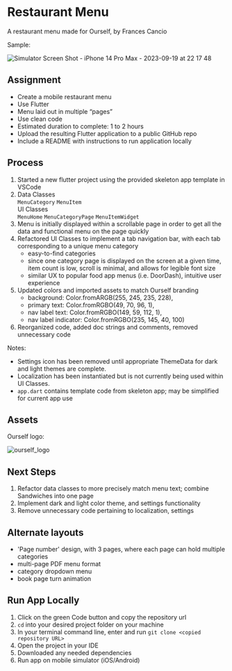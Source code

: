 # Restaurant Menu

A restaurant menu made for Ourself, by Frances Cancio

Sample:

![Simulator Screen Shot - iPhone 14 Pro Max - 2023-09-19 at 22 17 48](https://github.com/fcancio/restaurant-menu/assets/46465328/d1539509-1a42-42b9-8576-cbd6415b1798)





## Assignment

- Create a mobile restaurant menu
- Use Flutter
- Menu laid out in multiple “pages”
- Use clean code
- Estimated duration to complete: 1 to 2 hours
- Upload the resulting Flutter application to a public GitHub repo
- Include a README with instructions to run application locally

## Process

1. Started a new flutter project using the provided skeleton app template in VSCode
2. Data Classes <br />
       `MenuCategory` `MenuItem` <br />
   UI Classes <br />
       `MenuHome` `MenuCategoryPage` `MenuItemWidget`
3. Menu is initially displayed within a scrollable page in order to get all the data and functional menu on the page quickly
4. Refactored UI Classes to implement a tab navigation bar, with each tab corresponding to a unique menu category
     - easy-to-find categories
     - since one category page is displayed on the screen at a given time, item count is low, scroll is minimal, and allows for legible font size
     - similar UX to popular food app menus (i.e. DoorDash), intuitive user experience
6. Updated colors and imported assets to match Ourself branding <br />
     - background: Color.fromARGB(255, 245, 235, 228), <br />
     - primary text: Color.fromRGBO(49, 70, 96, 1), <br />
     - nav label text: Color.fromRGBO(149, 59, 112, 1), <br />
     - nav label indicator: Color.fromRGBO(235, 145, 40, 100) <br />
7. Reorganized code, added doc strings and comments, removed unnecessary code

Notes: 
- Settings icon has been removed until appropriate ThemeData for dark and light themes are complete.
- Localization has been instantiated but is not currently being used within UI Classes.
- `app.dart` contains template code from skeleton app; may be simplified for current app use
   

## Assets

Ourself logo:

![ourself_logo](https://github.com/fcancio/restaurant-menu/assets/46465328/8521aafe-333a-470a-beba-cab3ec895eb2)



## Next Steps
1. Refactor data classes to more precisely match menu text; combine Sandwiches into one page
2. Implement dark and light color theme, and settings functionality
3. Remove unnecessary code pertaining to localization, settings

## Alternate layouts
- 'Page number' design, with 3 pages, where each page can hold multiple categories
- multi-page PDF menu format
- category dropdown menu
- book page turn animation


## Run App Locally
1. Click on the green Code button and copy the repository url
2. `cd` into your desired project folder on your machine
3. In your terminal command line, enter and run `git clone <copied repository URL>`
4. Open the project in your IDE
5. Downloaded any needed dependencies
6. Run app on mobile simulator (iOS/Android)
